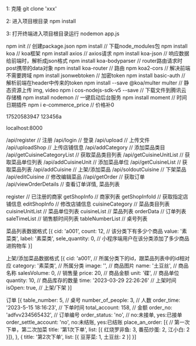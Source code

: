 1: 克隆
git clone 'xxx'

2: 进入项目根目录 
npm install

3: 打开终端进入项目根目录运行
nodemon app.js

<!-- 使用的插件 -->
npm init // 创建package.json
npm install // 下载node_modules包
npm install koa // koa框架
npm install axios // axios请求
npm install koa-json // 响应数据给前端时，解析成json格式
npm install koa-bodyparser // router路由请求时post携带的data对象
npm install koa-router // 路由
npm koa2-cors  // 解决前端不需要跨域
npm install jsonwebtoken // 加密token
npm install basic-auth // 解析前端在header中传来的token
npm install --save @koa/multer multer // 静态资源上传 img, video
npm i cos-nodejs-sdk-v5 --save // 下载文件到腾讯云存储桶
npm install nodemon // 一键启动后台服务
npm install moment // 时间日期插件
npm i e-commerce_price // 价格补0

<!-- 登录账号 -->
17520583947
123456a

<!-- 端口号 -->
localhost:8000

<!-- api -->
/api/register // 注册
/api/login // 登录
/api/upload // 上传文件
/api/uploadShop // 上传店铺信息
/api/addCategory // 添加菜品类目
/api/getCuisineCategoryList // 获取菜品类目列表
/api/getCuisineUnitList // 获取菜品单位列表
/api/addCuisineUnit // 添加菜品单位
/api/getCuisineList // 获取菜品列表
/api/addCuisine // 上架/添加菜品
/api/soldoutCuisine // 下架菜品
/api/editCuisine // 修改编辑菜品
//api/getOrder // 获取订单
/api/viewOrderDetails //  查看订单详情, 菜品列表

<!-- 腾讯云 - 数据库文件列表 -->
register // 已注册的商家
getShopInfo // 商家列表
getShopInfoId // 获取指定店铺信息
editShopInfo // 修改店铺信息
cuisineCategory // 菜品类目列表 
cuisineUnitList // 菜品单位列表
cuisineList // 菜品列表
orderData // 订单列表
saleTimeList // 销售额时间列表
tableNumberList // 桌号列表 

菜品列表数据格式
[{
    cid: 'a001',
    count: 12, // 该分类下有多少个商品
    value: '素菜类',
    label: '素菜类',
    sele_quantity: 0, // 小程序端用户在该分类添加了多少商品进购物车
}]

上架/添加菜品数据格式
[{
    cid: 'a001', // 所属分类下的id，跟菜品列表中的id相对应
    category: '素菜类', // 所属分类
    image: '', // 商品图片
    name: '土豆丝', // 商品名称
    salesVolume: 0, // 销售量
    price:  20,  // 商品金额
    unit: '碟', // 商品单位
    quantity: 10, // 商品库存的数量
    time: '2023-03-29 22:26:26' // 上架时间 
    isOpen: true, // 上架/下架
}]

订单
[{
	table_number: 5, // 桌号
	number_of_people: 3, // 人数
	order_time: '2023-5-15 18:16:23', // 下单时间
	total_account: 158, // 金额
	order_no: 'adfvv234565432', // 订单编号
	order_status: 'no', // no:未接单, yes:已接单
	order_settle_account: 'no', no:未结账, yes:已结账
	place_an_order: [{ // 第一次下单，第二次加菜
		title: '第1次下单',
		list: [{
			红烧罗非鱼: 3,
			番茄炒蛋: 2,
			江小白: 2
		}]}, 
	}, {
		title: '第2次下单',
		list: [{
			豆芽菜: 1,
			土豆丝: 2
		}]
	}]